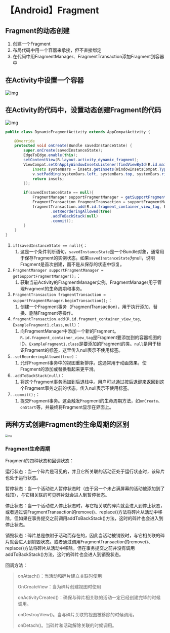 # 【Android】Fragment

## Fragment的动态创建

1. 创建一个Fragment
2. 布局代码中用一个容器来承接，但不直接绑定
3. 在代码中用FragmentManager、FragmentTransaction添加Fragment到容器中

## 在Activity中设置一个容器

![img](https://gitee.com/ForeverHamburger/picgo_imgs1/raw/master/202410252119768.png)

## 在Activity的代码中，设置动态创建Fragment的代码

![img](https://gitee.com/ForeverHamburger/picgo_imgs1/raw/master/202410252120389.png)



```java
public class DynamicFragmentActivity extends AppCompatActivity {

    @Override
    protected void onCreate(Bundle savedInstanceState) {
        super.onCreate(savedInstanceState);
        EdgeToEdge.enable(this);
        setContentView(R.layout.activity_dynamic_fragment);
        ViewCompat.setOnApplyWindowInsetsListener(findViewById(R.id.main), (v, insets) -> {
            Insets systemBars = insets.getInsets(WindowInsetsCompat.Type.systemBars());
            v.setPadding(systemBars.left, systemBars.top, systemBars.right, systemBars.bottom);
            return insets;
        });

        if(savedInstanceState == null){
            FragmentManager supportFragmentManager = getSupportFragmentManager();
            FragmentTransaction fragmentTransaction = supportFragmentManager.beginTransaction();
            fragmentTransaction.add(R.id.fragment_container_view_tag, ExampleFragment1.class,null)
                    .setReorderingAllowed(true)
                    .addToBackStack(null)
                    .commit();
        }
    }
}
```

1. `if(savedInstanceState == null){`：
   1. 这是一个条件判断语句。`savedInstanceState`是一个Bundle对象，通常用于保存Fragment的实例状态。如果`savedInstanceState`为null，说明Fragment是首次创建，而不是从保存的状态中恢复。
2. `FragmentManager supportFragmentManager = getSupportFragmentManager();`：
   1. 获取当前Activity的FragmentManager实例。FragmentManager用于管理Fragment的生命周期和事务。
3. `FragmentTransaction fragmentTransaction = supportFragmentManager.beginTransaction();`：
   1. 创建一个Fragment事务（FragmentTransaction），用于执行添加、替换、删除Fragment等操作。
4. `fragmentTransaction.add(R.id.fragment_container_view_tag, ExampleFragment1.class,null)`：
   1. 向FragmentManager中添加一个新的Fragment。`R.id.fragment_container_view_tag`是Fragment要添加到的容器视图的ID。`ExampleFragment1.class`是要添加的Fragment的类。`null`是用于标识Fragment的标签，这里传入null表示不使用标签。
5. `.setReorderingAllowed(true)`：
   1. 允许Fragment事务中的视图重新排序。这通常用于动画效果，使Fragment的添加或替换看起来更平滑。
6. `.addToBackStack(null)`：
   1. 将这个Fragment事务添加到后退栈中。用户可以通过按后退键来返回到这个Fragment事务之前的状态。传入null表示不使用标签。
7. `.commit();`：
   1. 提交Fragment事务。这会触发Fragment的生命周期方法，如`onCreate`、`onStart`等，并最终将Fragment显示在界面上。

## 两种方式创建Fragment的生命周期的区别

<img src="https://gitee.com/ForeverHamburger/picgo_imgs1/raw/master/202410252120448.png" alt="img" style="zoom:50%;" />

### Fragment生命周期

Fragment的四种状态和回调状态：

运行状态：当一个碎片是可见的，并且它所关联的活动正处于运行状态时，该碎片也处于运行状态。

暂停状态：当一个活动进人暂停状态时（由于另一个未占满屏幕的活动被添加到了栈顶），与它相关联的可见碎片就会进人到暂停状态。

停止状态：当一个活动进入停止状态时，与它相关联的碎片就会进入到停止状态，或者通过调FragmentTransaction的remove()、replace()方法将碎片从活动中移除，但如果在事务提交之前调用addToBackStack()方法，这时的碎片也会进入到停止状态。

销毁状态：碎片总是依附于活动而存在的，因此当活动被销毁时，与它相关联的碎片就会进人到销毁状态。或者通过调用FragmentTransaction的remove()、replace()方法将碎片从活动中移除，但在事务提交之前并没有调用addToBackStack()方法，这时的碎片也会进人到销毁状态。

回调方法：

> onAttach()：当活动和碎片建立关联时使用
>
> OnCreateView：当为碎片创建视图时使用
>
> onActivityCreated()：确保与碎片相关联的活动一定已经创建完毕的时候调用。
>
> onDestroyView()。当与碎片关联的视图被移除的时候调用。
>
> onDetach()。当碎片和活动解除关联的时候调用。
